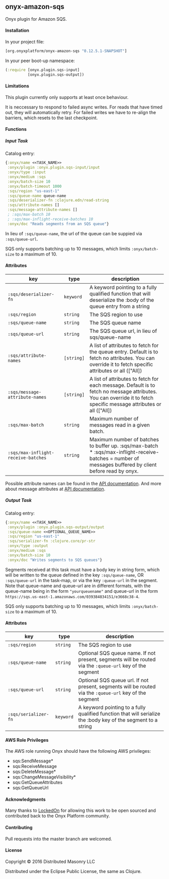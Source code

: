 ## onyx-amazon-sqs

Onyx plugin for Amazon SQS.

#### Installation

In your project file:

```clojure
[org.onyxplatform/onyx-amazon-sqs "0.12.5.1-SNAPSHOT"]
```

In your peer boot-up namespace:

```clojure
(:require [onyx.plugin.sqs-input]
          [onyx.plugin.sqs-output])
```

#### Limitations

This plugin currently only supports at least once behaviour.

It is neccessary to respond to failed async writes. For reads that have timed out, they will automatically retry. For failed writes we have to re-align the barriers, which resets to the last checkpoint. 

#### Functions

##### Input Task

Catalog entry:

```clojure
{:onyx/name <<TASK_NAME>>
 :onyx/plugin :onyx.plugin.sqs-input/input
 :onyx/type :input
 :onyx/medium :sqs
 :onyx/batch-size 10
 :onyx/batch-timeout 1000
 :sqs/region "us-east-1"
 :sqs/queue-name queue-name
 :sqs/deserializer-fn :clojure.edn/read-string
 :sqs/attribute-names []
 :sqs/message-attribute-names []
 ; :sqs/max-batch 10
 ; :sqs/max-inflight-receive-batches 10
 :onyx/doc "Reads segments from an SQS queue"}
```

In lieu of `:sqs/queue-name`, the url of the queue can be suppied via `:sqs/queue-url`.

SQS only supports batching up to 10 messages, which limits `:onyx/batch-size` to a maximum of 10.

#### Attributes

|key                                 | type      | description
|------------------------------------|-----------|------------
|`:sqs/deserializer-fn`              | `keyword` | A keyword pointing to a fully qualified function that will deserialize the :body of the queue entry from a string
|`:sqs/region`                       | `string`  | The SQS region to use
|`:sqs/queue-name`                   | `string`  | The SQS queue name
|`:sqs/queue-url`                    | `string`  | The SQS queue url, in lieu of sqs/queue-name
|`:sqs/attribute-names`              | `[string]`| A list of attributes to fetch for the queue entry. Default is to fetch no attributes. You can override it to fetch specific attributes or all (["All])
|`:sqs/message-attribute-names`      | `[string]`| A list of attributes to fetch for each message. Default is to fetch no message attributes. You can override it to fetch specific message attributes or all (["All])
|`:sqs/max-batch`                    | `string`  | Maximum number of messages read in a given batch.
|`:sqs/max-inflight-receive-batches` | `string`  | Maximum number of batches to buffer up. :sqs/max-batch * :sqs/max-inflight-receive-batches = number of messages buffered by client before read by onyx.



Possible attribute names can be found in the <a href="http://docs.aws.amazon.com/AWSJavaSDK/latest/javadoc/com/amazonaws/services/sqs/model/ReceiveMessageRequest.html#withAttributeNames(java.util.Collection)">API documentation</a>.
And more about message attributes at <a href="http://docs.aws.amazon.com/AWSJavaSDK/latest/javadoc/com/amazonaws/services/sqs/model/ReceiveMessageRequest.html#withMessageAttributeNames-java.util.Collection-">API documentation</a>.
##### Output Task

Catalog entry:

```clojure
{:onyx/name <<TASK_NAME>>
 :onyx/plugin :onyx.plugin.sqs-output/output
 :sqs/queue-name <<OPTIONAL_QUEUE_NAME>>
 :sqs/region "us-east-1"
 :sqs/serializer-fn :clojure.core/pr-str
 :onyx/type :output
 :onyx/medium :sqs
 :onyx/batch-size 10
 :onyx/doc "Writes segments to SQS queues"}
```

Segments received at this task must have a body key in string form, which will be written to the queue defined in the key `:sqs/queue-name`, OR `:sqs/queue-url` in the task-map, or via the key `:queue-url` in the segment. Note that queue-name and queue-url are in different formats, with the queue-name being in the form `"yourqueuename"` and queue-url in the form `https://sqs.us-east-1.amazonaws.com/039384834151/e3668c38-4`.

SQS only supports batching up to 10 messages, which limits `:onyx/batch-size` to a maximum of 10.

#### Attributes

|key                           | type      | description
|------------------------------|-----------|------------
|`:sqs/region`                 | `string`  | The SQS region to use
|`:sqs/queue-name`             | `string`  | Optional SQS queue name. If not present, segments will be routed via the `:queue-url` key of the segment
|`:sqs/queue-url`              | `string`  | Optional SQS queue url. If not present, segments will be routed via the `:queue-url` key of the segment
|`:sqs/serializer-fn`          | `keyword` | A keyword pointing to a fully qualified function that will serialize the :body key of the segment to a string

#### AWS Role Privileges
The AWS role running Onyx should have the following AWS privileges:
* sqs:SendMessage*
* sqs:ReceiveMessage
* sqs:DeleteMessage*
* sqs:ChangeMessageVisibility*
* sqs:GetQueueAttributes
* sqs:GetQueueUrl

#### Acknowledgments

Many thanks to [LockedOn](http://www.lockedon.com) for allowing this work to be open
sourced and contributed back to the Onyx Platform community.

#### Contributing

Pull requests into the master branch are welcomed.

#### License

Copyright © 2016 Distributed Masonry LLC

Distributed under the Eclipse Public License, the same as Clojure.
